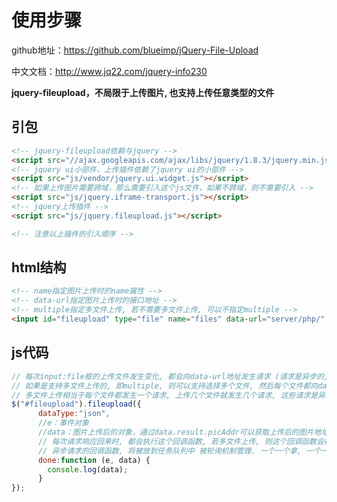 # 使用步骤

github地址：https://github.com/blueimp/jQuery-File-Upload

中文文档：http://www.jq22.com/jquery-info230

**jquery-fileupload，不局限于上传图片, 也支持上传任意类型的文件**

## 引包

```html
<!-- jquery-fileupload依赖与jquery -->
<script src="//ajax.googleapis.com/ajax/libs/jquery/1.8.3/jquery.min.js"></script>
<!-- jquery ui小部件，上传插件依赖了jquery ui的小部件 -->
<script src="js/vendor/jquery.ui.widget.js"></script>
<!-- 如果上传图片需要跨域，那么需要引入这个js文件，如果不跨域，则不需要引入 -->
<script src="js/jquery.iframe-transport.js"></script>
<!-- jquery上传插件 -->
<script src="js/jquery.fileupload.js"></script>

<!-- 注意以上插件的引入顺序 -->
```



## html结构

```html
<!-- name指定图片上传时的name属性 -->
<!-- data-url指定图片上传时的接口地址 -->
<!-- multiple指定多文件上传, 若不需要多文件上传, 可以不指定multiple -->
<input id="fileupload" type="file" name="files" data-url="server/php/" multiple>
```



## js代码

```javascript
// 每次input:file框的上传文件发生变化, 都会向data-url地址发生请求 (请求是异步的, 不会阻塞栈) , 请求参数的key值为input:file的name属性值, value值为上传的文件
// 如果是支持多文件上传的, 即multiple, 则可以支持选择多个文件, 然后每个文件都向data-url地址发生一次请求, 请求的参数的key都是input:file的name属性值, value值就是当前发送请求的这个文件
// 多文件上传相当于每个文件都发生一个请求, 上传几个文件就发生几个请求, 这些请求是异步的, 不会阻塞栈, 谁先请求结束不确定
$("#fileupload").fileupload({
      dataType:"json",
      //e：事件对象
      //data：图片上传后的对象，通过data.result.picAddr可以获取上传后的图片地址
      // 每次请求响应回来时, 都会执行这个回调函数, 若多文件上传, 则这个回调函数会被执行多次
      // 异步请求的回调函数, 将被放到任务队列中 被轮询机制管理. 一个一个拿, 一个一个调用, 排队...
      done:function (e, data) {
        console.log(data);
      }
});
```

